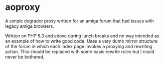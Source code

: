 # aoproxy
A simple degrader proxy written for an amiga forum that had issues with legacy amiga browsers.

Written on PHP 5.3 and above during lunch breaks and no way intended as an example of how to write good code. Uses a very dumb mirror structure of the forum in which each index page invokes a proxying and rewriting action. This should be replaced with some basic rewrite rules but I could never be bothered.
